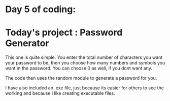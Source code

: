 # Day 5 of coding:
# Today's project : Password Generator

This one is quite simple. You enter the total number of characters you want your password to be, then you choose how many numbers and symbols you want in the password. You can choose 0 as well, if you dont want any. 

The code then uses the random module to generate a password for you. 

I have also included an .exe file, just because its easier for others to see the working and because I like creating executable files. 
